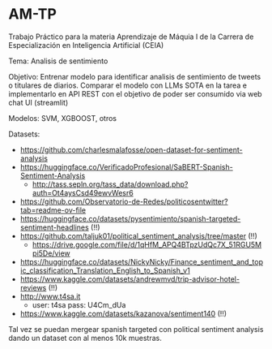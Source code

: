 # AM-TP
Trabajo Práctico para la materia Aprendizaje de Máquia I de la Carrera de Especialización en Inteligencia Artificial (CEIA)

Tema: Analisis de sentimiento

Objetivo: Entrenar modelo para identificar analisis de sentimiento de tweets o titulares de diarios. Comparar el modelo con LLMs SOTA en la tarea e implementarlo en API REST con el objetivo de poder ser consumido via web chat UI (streamlit)

Modelos: SVM, XGBOOST, otros


Datasets:
- https://github.com/charlesmalafosse/open-dataset-for-sentiment-analysis
- https://huggingface.co/VerificadoProfesional/SaBERT-Spanish-Sentiment-Analysis
  - http://tass.sepln.org/tass_data/download.php?auth=Ot4aysCsd49ewvWesr6
- https://github.com/Observatorio-de-Redes/politicosentwitter?tab=readme-ov-file
- https://huggingface.co/datasets/pysentimiento/spanish-targeted-sentiment-headlines (!!)
- https://github.com/taljuk01/political_sentiment_analysis/tree/master (!!)
  - https://drive.google.com/file/d/1qHfM_APQ4BTpzUdQc7X_51RGU5Mpi5De/view
- https://huggingface.co/datasets/NickyNicky/Finance_sentiment_and_topic_classification_Translation_English_to_Spanish_v1
- https://www.kaggle.com/datasets/andrewmvd/trip-advisor-hotel-reviews (!!)
- http://www.t4sa.it
  - user: t4sa
    pass: U4Cm_dUa
- https://www.kaggle.com/datasets/kazanova/sentiment140 (!!)

Tal vez se puedan mergear spanish targeted con political sentiment analysis dando un dataset con al menos 10k muestras.